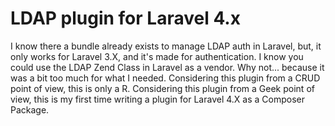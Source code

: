 LDAP plugin for Laravel 4.x
===========================

I know there a bundle already exists to manage LDAP auth in Laravel, but, it only works for Laravel 3.X, and it's made for authentication.
I know you could use the LDAP Zend Class in Laravel as a vendor. Why not... because it was a bit too much for what I needed.
Considering this plugin from a CRUD point of view, this is only a R.
Considering this plugin from a Geek point of view, this is my first time writing a plugin for Laravel 4.X as a Composer Package.

